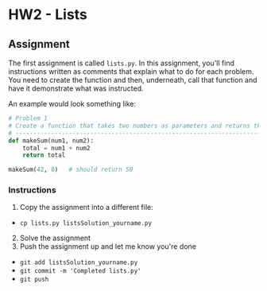 # HW2 - Lists

## Assignment 
The first assignment is called `lists.py`. In this assignment, you'll find instructions 
written as comments that explain what to do for each problem. You need to create the function 
and then, underneath, call that function and have it demonstrate what was instructed. 


An example would look something like:    
```python
# Problem 1
# Create a function that takes two numbers as parameters and returns their sum
# ----------------------------------------------------------------------------
def makeSum(num1, num2):
    total = num1 + num2
    return total

makeSum(42, 8)   # should return 50
```

### Instructions
1. Copy the assignment into a different file:
 - `cp lists.py listsSolution_yourname.py`
2. Solve the assignment
3. Push the assignment up and let me know you're done
 - `git add listsSolution_yourname.py`
 - `git commit -m 'Completed lists.py'`
 - `git push`
